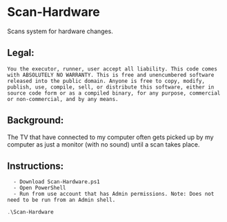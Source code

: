 # Scan-Hardware
Scans system for hardware changes.

## Legal:
	You the executor, runner, user accept all liability. This code comes with ABSOLUTELY NO WARRANTY. This is free and unencumbered software released into the public domain. Anyone is free to copy, modify, publish, use, compile, sell, or distribute this software, either in source code form or as a compiled binary, for any purpose, commercial or non-commercial, and by any means.

## Background:
The TV that have connected to my computer often gets picked up by my computer as just a monitor (with no sound) until a scan takes place.

## Instructions:
	  - Download Scan-Hardware.ps1
	  - Open PowerShell
	  - Run from use account that has Admin permissions. Note: Does not need to be run from an Admin shell.
```powershell
.\Scan-Hardware
```